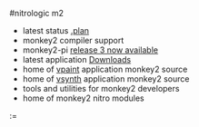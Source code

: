 #nitrologic m2 

* latest status [.plan](notes.txt)
* monkey2 compiler support
* monkey2-pi [release 3 now available](https://github.com/nitrologic/m2/tree/master/releases)
* latest application [Downloads](https://github.com/nitrologic/m2/tree/master/releases)
* home of [vpaint](https://github.com/nitrologic/m2/tree/master/vpaint) application monkey2 source
* home of [vsynth](https://github.com/nitrologic/m2/tree/master/vsynth) application monkey2 source
* tools and utilities for monkey2 developers
* home of monkey2 nitro modules 


:=
